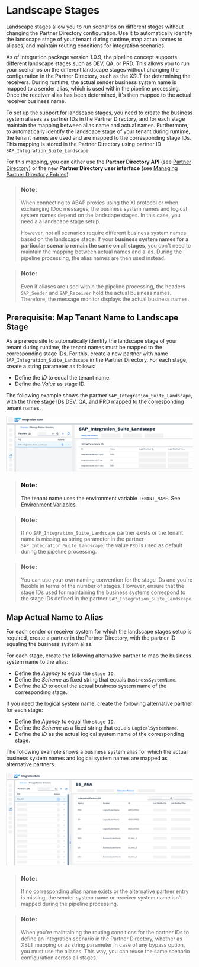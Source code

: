 <!-- loio05cace189f9c4eb4a049e293630fed1e -->

# Landscape Stages

Landscape stages allow you to run scenarios on different stages without changing the Partner Directory configuration. Use it to automatically identify the landscape stage of your tenant during runtime, map actual names to aliases, and maintain routing conditions for integration scenarios.

As of integration package version 1.0.9, the pipeline concept supports different landscape stages such as DEV, QA, or PRD. This allows you to run your scenarios on the different landscape stages without changing the configuration in the Partner Directory, such as the XSLT for determining the receivers. During runtime, the actual sender business system name is mapped to a sender alias, which is used within the pipeline processing. Once the receiver alias has been determined, it's then mapped to the actual receiver business name.

To set up the support for landscape stages, you need to create the business system aliases as partner IDs in the Partner Directory, and for each stage maintain the mapping between alias name and actual names. Furthermore, to automatically identify the landscape stage of your tenant during runtime, the tenant names are used and are mapped to the corresponding stage IDs. This mapping is stored in the Partner Directory using partner ID `SAP_Integration_Suite_Landscape`.

For this mapping, you can either use the **Partner Directory API** \(see [Partner Directory](https://help.sap.com/docs/integration-suite/sap-integration-suite/partner-directory)\) or the new **Partner Directory user interface** \(see [Managing Partner Directory Entries](https://help.sap.com/docs/integration-suite/sap-integration-suite/managing-partner-directory-entries)\).

> ### Note:  
> When connecting to ABAP proxies using the XI protocol or when exchanging IDoc messages, the business system names and logical system names depend on the landscape stages. In this case, you need a a landscape stage setup.
> 
> However, not all scenarios require different business system names based on the landscape stage: If your **business system names for a particular scenario remain the same on all stages**, you don't need to maintain the mapping between actual names and alias. During the pipeline processing, the alias names are then used instead.

> ### Note:  
> Even if aliases are used within the pipeline processing, the headers `SAP_Sender` and `SAP_Receiver` hold the actual business names. Therefore, the message monitor displays the actual business names.



<a name="loio05cace189f9c4eb4a049e293630fed1e__section_chp_2n5_g2c"/>

## Prerequisite: Map Tenant Name to Landscape Stage

As a prerequisite to automatically identify the landscape stage of your tenant during runtime, the tenant names must be mapped to the corresponding stage IDs. For this, create a new partner with name `SAP_Integration_Suite_Landscape` in the Partner Directory. For each stage, create a string parameter as follows:

-   Define the *ID* to equal the tenant name.
-   Define the *Value* as stage ID.

The following example shows the partner `SAP_Integration_Suite_Landscape`, with the three stage IDs DEV, QA, and PRD mapped to the corresponding tenant names.

![](images/PipelineConcept_Landscape_0a35ff6.png)

> ### Note:  
> The tenant name uses the environment variable `TENANT_NAME`. See [Environment Variables](https://help.sap.com/docs/cloud-integration/sap-cloud-integration/environment-variables).

> ### Note:  
> If no `SAP_Integration_Suite_Landscape` partner exists or the tenant name is missing as string parameter in the partner `SAP_Integration_Suite_Landscape`, the value `PRD` is used as default during the pipeline processing.

> ### Note:  
> You can use your own naming convention for the stage IDs and you're flexible in terms of the number of stages. However, ensure that the stage IDs used for maintaining the business systems correspond to the stage IDs defined in the partner `SAP_Integration_Suite_Landscape`.



<a name="loio05cace189f9c4eb4a049e293630fed1e__section_gxw_2n5_g2c"/>

## Map Actual Name to Alias

For each sender or receiver system for which the landscape stages setup is required, create a partner in the Partner Directory, with the partner ID equaling the business system alias.

For each stage, create the following alternative partner to map the business system name to the alias:

-   Define the *Agency* to equal the `stage ID`.
-   Define the *Scheme* as fixed string that equals `BusinessSystemName`.
-   Define the *ID* to equal the actual business system name of the corresponding stage.

If you need the logical system name, create the following alternative partner for each stage:

-   Define the *Agency* to equal the `stage ID`.
-   Define the *Scheme* as a fixed string that equals `LogicalSystemName`.
-   Define the *ID* as the actual logical system name of the corresponding stage.

The following example shows a business system alias for which the actual business system names and logical system names are mapped as alternative partners.

![](images/PipelineConcept_BusinessSystemAlias_87fd4ef.png)

> ### Note:  
> If no corresponding alias name exists or the alternative partner entry is missing, the sender system name or receiver system name isn’t mapped during the pipeline processing.

> ### Note:  
> When you're maintaining the routing conditions for the partner IDs to define an integration scenario in the Partner Directory, whether as XSLT mapping or as string parameter in case of any bypass option, you must use the aliases. This way, you can reuse the same scenario configuration across all stages.

